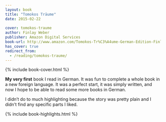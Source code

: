 ```yaml
---
layout: book
title: "Tomokos Träume"
date: 2015-02-22
 
cover: tomokos-traume
author: Finlay Weber
publisher: Amazon Digital Services
book-url: http://www.amazon.com/Tomokos-Tr%C3%A4ume-German-Edition-Finlay-ebook/dp/B009O0NS56
has_cover: true
redirect_from:
  - /reading/tomokos-traume/
---
```

{% include book-cover.html %}

**My very first** book I read in German. It was fun to complete a whole book in a new foreign language. It was a perfect start, it was simply written, and now I hope to be able to read some more books in German.

I didn’t do to much highlighting because the story was pretty plain and I didn’t find any specific parts I liked.

{% include book-highlights.html %}
